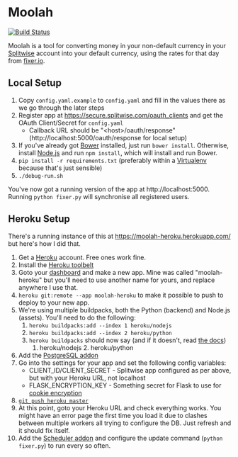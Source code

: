 Moolah
======
[![Build Status](https://travis-ci.org/palfrey/moolah.svg?branch=master)](https://travis-ci.org/palfrey/moolah)

Moolah is a tool for converting money in your non-default currency in your [Splitwise](https://splitwise.com/)
account into your default currency, using the rates for that day from [fixer.io](http://fixer.io/).

Local Setup
-----------
1. Copy `config.yaml.example` to `config.yaml` and fill in the values there as we go through the later steps
2. Register app at https://secure.splitwise.com/oauth_clients and get the OAuth Client/Secret for `config.yaml`
    * Callback URL should be "&lt;host&gt;/oauth/response" (http://localhost:5000/oauth/response for local setup)
3. If you've already got [Bower](https://bower.io/) installed, just run `bower install`. Otherwise, install [Node.js](https://nodejs.org/en/) and run `npm install`, which will install and run Bower.
4. `pip install -r requirements.txt` (preferably within a [Virtualenv](https://virtualenv.pypa.io/en/stable/) because that's just sensible)
5. `./debug-run.sh`

You've now got a running version of the app at http://localhost:5000. Running `python fixer.py` will synchronise all registered users.

Heroku Setup
------------

There's a running instance of this at https://moolah-heroku.herokuapp.com/ but here's how I did that.

1. Get a [Heroku](https://www.heroku.com/) account. Free ones work fine.
2. Install the [Heroku toolbelt](https://toolbelt.heroku.com/)
3. Goto your [dashboard](https://dashboard.heroku.com/apps/) and make a new app. Mine was called "moolah-heroku" but you'll need to use another name for yours, and replace anywhere I use that.
4. `heroku git:remote --app moolah-heroku` to make it possible to push to deploy to your new app.
5. We're using multiple buildpacks, both the Python (backend) and Node.js (assets). You'll need to do the following:
    1. `heroku buildpacks:add --index 1 heroku/nodejs`
    2. `heroku buildpacks:add --index 2 heroku/python`
    3. `heroku buildpacks` should now say (and if it doesn't, read [the docs](https://devcenter.heroku.com/articles/using-multiple-buildpacks-for-an-app))
        1. heroku/nodejs
            2. heroku/python
6. Add the [PostgreSQL addon](https://elements.heroku.com/addons/heroku-postgresql)
7. Go into the settings for your app and set the following config variables:
   * CLIENT_ID/CLIENT_SECRET - Splitwise app configured as per above, but with your Heroku URL, not localhost
   * FLASK_ENCRYPTION_KEY - Something secret for Flask to use for [cookie encryption](http://flask.pocoo.org/docs/0.11/quickstart/#sessions)
8. [`git push heroku master`](https://devcenter.heroku.com/articles/git#deploying-code)
8. At this point, goto your Heroku URL and check everything works. You might have an error page the first time you load it due to clashes between multiple workers all trying to configure the DB. Just refresh and it should fix itself.
9. Add the [Scheduler addon](https://elements.heroku.com/addons/scheduler) and configure the update command (`python fixer.py`) to run every so often.
